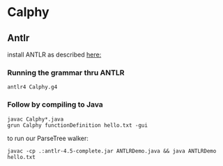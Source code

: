 # Calphy

## Antlr
install ANTLR as described [here:](https://theantlrguy.atlassian.net/wiki/display/ANTLR4/Getting+Started+with+ANTLR+v4)

### Running the grammar thru ANTLR
```
antlr4 Calphy.g4
```
### Follow by compiling to Java
```
javac Calphy*.java
grun Calphy functionDefinition hello.txt -gui
```

to run our ParseTree walker:
```
javac -cp .:antlr-4.5-complete.jar ANTLRDemo.java && java ANTLRDemo hello.txt
```

